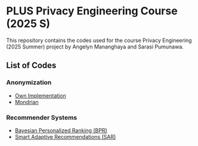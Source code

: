 # PLUS Privacy Engineering Course (2025 S)
This repository contains the codes used for the course Privacy Engineering (2025 Summer) project by Angelyn Mananghaya and Sarasi Pumunawa.

## List of Codes
### Anonymization
- [Own Implementation](https://github.com/akmananghaya/PEngPLUSproject/blob/main/Anon_Custom%20Method.Rmd)
- [Mondrian](Anon_Mondrian.ipynb)

### Recommender Systems
- [Bayesian Personalized Ranking (BPR)](RecSys_BPR.ipynb)
- [Smart Adaptive Recommendations (SAR)](RecSys_SAR.ipynb)
